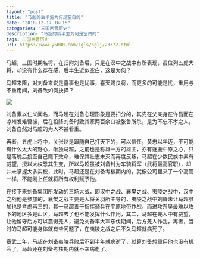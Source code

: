 ```yaml
---
layout: "post"
title: "马超的后半生为何是空白的"
date: "2018-12-17 16:15"
categories: "三国两晋历史"
description: "马超的后半生为何是空白的"
tags: 三国两晋历史
url: https://www.y5000.com/zgls/sglj/23372.html
---
```






马超，三国时期名将，在归附刘备后，只是在汉中之战中有所表现，虽位列五虎大将，却没有什么存在感，后半生近似空白，这是为何？

马超来降，对刘备来说是喜事也是忧事，喜天赐良将，而更多的可能是忧，重用与不重用间，刘备改如何抉择？

![](https://img.y5000.com/uploads/allimg/170707/8-1FFG33F32D.jpg)

刘备素以仁义闻名，而马超在刘备心理形象是要扣分的，其先在父亲身在许昌而在凉州发难曹操，后在投降刘备时致其家两百余口被张鲁所杀，是为不忠不孝之人，刘备自然对马超的为人不甚看重。

再者，五虎上将中，关张赵是跟随自己打天下的，可以信任，黄忠以年迈，不可能有什么太大的野心，唯独马超，之前也是称雄一方的雄主，亦有逐鹿中原之心，只是落魄后投至自己麾下效命，难保其壮志未灭而再度反叛，马超在少数民族中素有威望，授以大权恐其生变，所以马超虽被刘备封为车骑将军（武将最高官职），却并未掌握太多实权，此时，马超还是在刘备考核期内的，就像公司里来了一个高管一样，不能刚上任就将所有权利赋予他。

在接下来刘备集团所发动的三场大战，即汉中之战、襄樊之战、夷陵之战中，汉中之战他是参加的，襄樊之战主要是大将关羽所主导的，夷陵之战中刘备未让马超参加也是考虑再三的，其一马超善于指挥骑兵在平原地带作战，而进攻东吴最难以攻下的地区多是山区，马超去了也不能发挥什么作用，其二，马超在羌人中有威望，让他留守后方可以震慑羌人，避免刘备率大军东伐期间，后方羌人作乱，再者，当时的马超可能身体就有些问题了，在夷陵之战之后不久马超就病死了。

章武二年，马超在刘备夷陵兵败后不到半年就病逝了，就算刘备想重用他也没有机会了，马超还在刘备考核期内就不幸病逝了。
